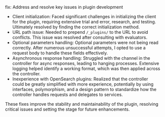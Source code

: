fix: Address and resolve key issues in plugin development

- Client initialization: Faced significant challenges in initializing the client for the plugin, requiring extensive trial and error, research, and testing. Ultimately resolved by finding the correct initialization method.
- URL path issue: Needed to prepend `/_plugins/` to the URL to avoid conflicts. This issue was resolved after consulting with evaluators.
- Optional parameters handling: Optional parameters were not being read correctly. After numerous unsuccessful attempts, I opted to use a request body to handle these fields effectively.
- Asynchronous response handling: Struggled with the channel in the controller for async responses, leading to hanging processes. Extensive logging helped identify a working format, which was then applied across the controller.
- Inexperience with OpenSearch plugins: Realized that the controller could be greatly simplified with more experience, potentially by using interfaces, polymorphism, and a design pattern to standardize how the controller handles requests and delegates to services.

These fixes improve the stability and maintainability of the plugin, resolving critical issues and setting the stage for future enhancements.
